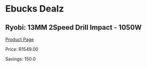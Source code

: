 
# Ebucks Dealz
## Ryobi: 13MM 2Speed Drill Impact - 1050W
[Product Page](https://www.ebucks.com/web/shop/productSelected.do?prodId=315067834&catId=717324798)

Price: R1549.00

Savings: 150.0


	